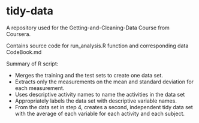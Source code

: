 # tidy-data
A repository used for the Getting-and-Cleaning-Data Course from Coursera.

Contains source code for run_analysis.R function and corresponding data CodeBook.md 

Summary of R script:
 - Merges the training and the test sets to create one data set.
 - Extracts only the measurements on the mean and standard deviation for each measurement. 
 - Uses descriptive activity names to name the activities in the data set
 - Appropriately labels the data set with descriptive variable names. 
 - From the data set in step 4, creates a second, independent tidy data set with the average of each variable for each activity and each subject.
